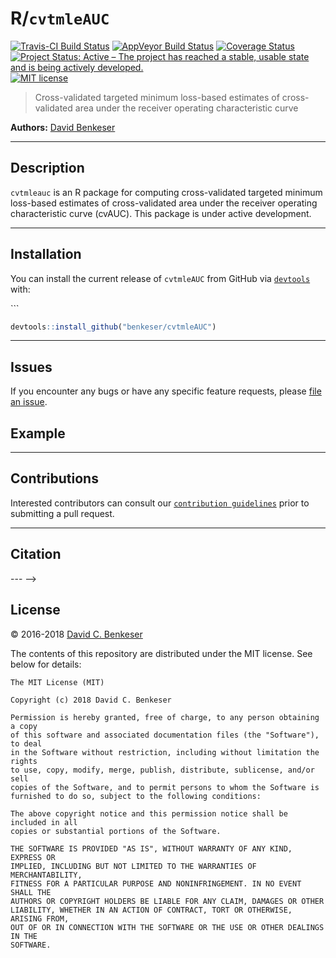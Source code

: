 
<!-- README.md is generated from README.Rmd. Please edit that file -->
R/`cvtmleAUC`
=============

[![Travis-CI Build Status](https://travis-ci.org/benkeser/cvtmleAUC.svg?branch=master)](https://travis-ci.org/benkeser/cvtmleAUC) [![AppVeyor Build Status](https://ci.appveyor.com/api/projects/status/github/benkeser/cvtmleAUC?branch=master&svg=true)](https://ci.appveyor.com/project/benkeser/cvtmleAUC) [![Coverage Status](https://img.shields.io/codecov/c/github/benkeser/cvtmleAUC/master.svg)](https://codecov.io/github/benkeser/cvtmleAUC?branch=master) <!-- [![CRAN](http://www.r-pkg.org/badges/version/cvtmleAUC)](http://www.r-pkg.org/pkg/cvtmleAUC) --> <!-- [![CRAN downloads](https://cranlogs.r-pkg.org/badges/cvtmleAUC)](https://CRAN.R-project.org/package=cvtmleAUC) --> [![Project Status: Active – The project has reached a stable, usable state and is being actively developed.](http://www.repostatus.org/badges/latest/active.svg)](http://www.repostatus.org/#active) [![MIT license](http://img.shields.io/badge/license-MIT-brightgreen.svg)](http://opensource.org/licenses/MIT) <!-- [![DOI](https://zenodo.org/badge/DOI/10.5281/zenodo.835868.svg)](https://doi.org/10.5281/zenodo.835868) -->

> Cross-validated targeted minimum loss-based estimates of cross-validated area under the receiver operating characteristic curve

**Authors:** [David Benkeser](https://www.benkeserstatistics.com/)

------------------------------------------------------------------------

Description
-----------

`cvtmleauc` is an R package for computing cross-validated targeted minimum loss-based estimates of cross-validated area under the receiver operating characteristic curve (cvAUC). This package is under active development.

------------------------------------------------------------------------

Installation
------------

<!-- For standard use, we recommend installing the package from
[CRAN](https://cran.r-project.org/) via


```r
install.packages("cvtmleAUC")
``` -->
You can install the current release of `cvtmleAUC` from GitHub via [`devtools`](https://www.rstudio.com/products/rpackages/devtools/) with:

\`\`\`

``` r
devtools::install_github("benkeser/cvtmleAUC")
```

<!--
To contribute, install the _development version_ from GitHub via
[`devtools`](https://www.rstudio.com/products/rpackages/devtools/):


```r
devtools::install_github("benkeser/cvtmleAUC", ref = "develop")
```
-->

------------------------------------------------------------------------

Issues
------

If you encounter any bugs or have any specific feature requests, please [file an issue](https://github.com/benkeser/cvtmleAUC/issues).

Example
-------

------------------------------------------------------------------------

Contributions
-------------

Interested contributors can consult our [`contribution guidelines`](https://github.com/benkeser/cvtmleAUC/blob/master/CONTRIBUTING.md) prior to submitting a pull request.

------------------------------------------------------------------------

Citation
--------

--- --&gt;

License
-------

© 2016-2018 [David C. Benkeser](http://www.benkeserstatistics.com)

The contents of this repository are distributed under the MIT license. See below for details:

    The MIT License (MIT)

    Copyright (c) 2018 David C. Benkeser

    Permission is hereby granted, free of charge, to any person obtaining a copy
    of this software and associated documentation files (the "Software"), to deal
    in the Software without restriction, including without limitation the rights
    to use, copy, modify, merge, publish, distribute, sublicense, and/or sell
    copies of the Software, and to permit persons to whom the Software is
    furnished to do so, subject to the following conditions:

    The above copyright notice and this permission notice shall be included in all
    copies or substantial portions of the Software.

    THE SOFTWARE IS PROVIDED "AS IS", WITHOUT WARRANTY OF ANY KIND, EXPRESS OR
    IMPLIED, INCLUDING BUT NOT LIMITED TO THE WARRANTIES OF MERCHANTABILITY,
    FITNESS FOR A PARTICULAR PURPOSE AND NONINFRINGEMENT. IN NO EVENT SHALL THE
    AUTHORS OR COPYRIGHT HOLDERS BE LIABLE FOR ANY CLAIM, DAMAGES OR OTHER
    LIABILITY, WHETHER IN AN ACTION OF CONTRACT, TORT OR OTHERWISE, ARISING FROM,
    OUT OF OR IN CONNECTION WITH THE SOFTWARE OR THE USE OR OTHER DEALINGS IN THE
    SOFTWARE.
